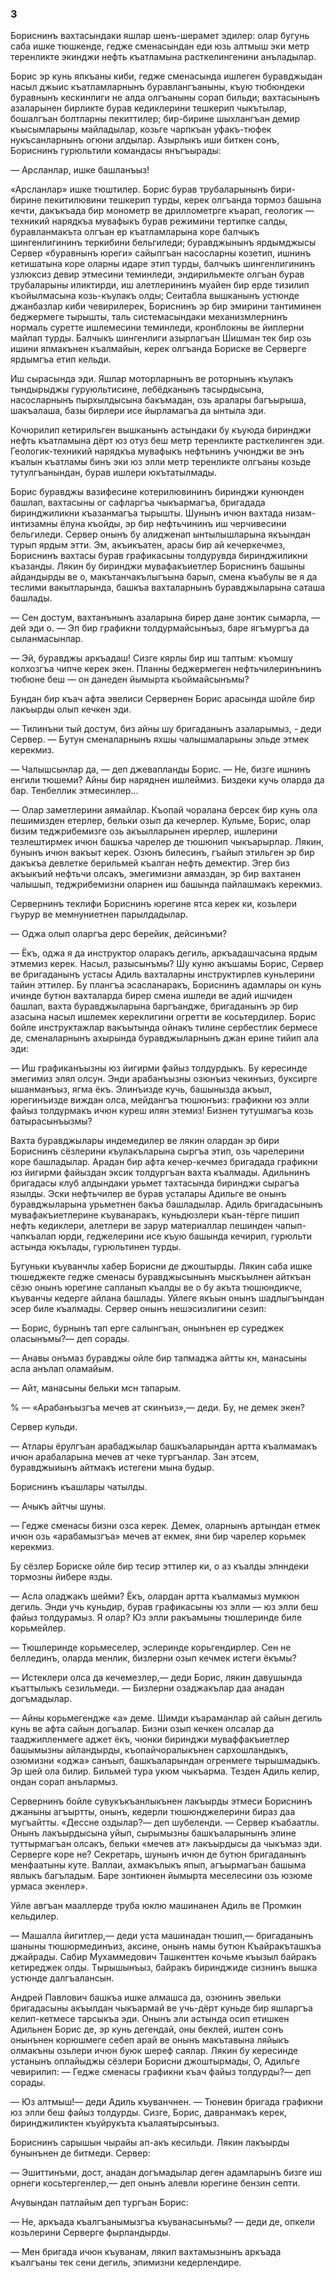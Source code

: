 ### 3

Бориснинъ вахтасындаки яшлар шенъ-шерамет эдилер: олар бугунь саба ишке тюшкенде, гедже сменасындан еди юзь алтмыш эки метр теренликте экинджи нефть къатламына расткелингенини анъладылар.

Борис эр кунь япкъаны киби, гедже сменасында ишлеген буравджыдан насыл джыис къатламларнынъ буравлангъаныны, къую тюбюндеки буравнынъ кескинлиги не алда олгъаныны сорап бильди; вахтасынынъ азаларынен бирликте бурав кедиклерини тешкерип чыкътылар, бошалгъан болтларны пекиттилер; бир-бирине шыхлангъан демир къысымларыны майладылар, козьге чарпкъан уфакъ-тюфек нукъсанларнынъ огюни алдылар.
Азырлыкъ иши биткен сонъ, Бориснинъ гурюльтили командасы янъгъырады:

— Арсланлар, ишке башланъыз!

«Арсланлар» ишке тюштилер.
Борис бурав трубаларынынъ бири-бирине пекитилювини тешкерип турды, керек олгъанда тормоз башына кечти, дакъкъада бир монометр ве дриллометрге къарап, геологик — техникий нарядкъа мувафыкъ бурав режимини тертипке салды, буравланмакъта олгъан ер къатламларына коре балчыкъ шингенлигининъ теркибини бельгиледи; буравджынынъ ярдымджысы Сервер «буравнынъ юреги» сайыпгъан насосларны козетип, ишнинъ кетишатына коре оларны идаре этип турды, балчыкъ шингенлигининъ узлюксиз девир этмесини теминледи, эндирильмекте олгъан бурав трубаларыны иликтирди, иш алетлерининъ муайен бир ерде тизилип къойылмасына козь-къулакъ олды; Сеитабла вышканынъ устюнде джанбазлар киби чевирилерек, Бориснинъ эр бир эмирини тантиминен беджермеге тырышты, таль системасындаки механизмлернинъ нормаль суретте ишлемесини теминледи, кронблокны ве йиплерни майлап турды.
Балчыкъ шингенлиги азырлагъан Шишман тек бир озь ишини япмакънен къалмайын, керек олгъанда Бориске ве Серверге ярдымгъа етип кельди.

Иш сырасында эди.
Яшлар моторларнынъ ве роторнынъ къулакъ тындырыджы гуруюльтисине, лебёдканынъ тасырдысына, насосларнынъ пырхылдысына бакъмадан, озь аралары багъырыша, шакъалаша, базы бирлери исе йырламагъа да ынтыла эди.

Кочюрилип кетирильген вышканынъ астындаки бу къуюда биринджи нефть къатламына дёрт юз отуз беш метр теренликте расткелинген эди.
Геологик-техникий нарядкъа мувафыкъ нефтьнинъ учюнджи ве энъ къалын къатламы бинъ эки юз элли метр теренликте олгъаны козьде тутулгъанындан, бурав ишлери юкътатылмады.

Борис буравджы вазифесине котерилювининъ биринджи кунюнден башлап, вахтасыны ог сафларгъа чыкъармагъа, бригадада биринджиликни къазанмагъа тырышты.
Шунынъ ичюн вахтада низам-интизамны ёлуна къойды, эр бир нефтьчининъ иш черчивесини бельгиледи.
Сервер онынъ бу алидженап ынтылышларына якъындан турып ярдым этти.
Эм, акъикъатен, арасы бир ай кечеркечмез, Бориснинъ вахтасы бурав графикасыны толдурувда биринджиликни къазанды.
Лякин бу биринджи мувафакъиетлер Бориснинъ башыны айдандырды ве о, макътанчакълыгъына барып, смена къабулы ве я да теслими вакытларында, башкъа вахталарнынъ буравджыларына саташа башлады.

— Сен достум, вахтанънынъ азаларына бирер дане зонтик сымарла, — дей эди о.
— Эп бир графикни толдурмайсынъыз, баре ягъмургъа да сыланмасынлар.

— Эй, буравджы аркъадаш!
Сизге кярлы бир иш таптым: къомшу колхозгъа чипче керек экен.
Планны беджермеген нефтьчилеринънинъ тюбюне беш — он данеден йымырта къоймайсынъмы?

Бундан бир къач афта эвелиси Сервернен Борис арасында шойле бир лакъырды олып кечкен эди.

— Тилинъни тый достум, биз айны шу бригаданынъ азаларымыз, - деди Сервер.
— Бутун сменаларнынъ яхшы чалышмаларыны эльде этмек керекмиз.

— Чалышсынлар да, — деп джевапланды Борис.
— Не, бизге ишнинъ енгили тюшеми?
Айны бир наряднен ишлеймиз.
Биздеки кучь оларда да бар.
Тенбеллик этмесинлер...

— Олар заметлерини аямайлар.
Къопай чоралана берсек бир кунь ола пешимизден етерлер, бельки озып да кечерлер.
Кульме, Борис, олар бизим теджрибемизге озь акъылларынен ирерлер, ишлерини тезлештирмек ичюн башкъа чарелер де тюшюнип чыкъарырлар.
Лякин, бунынъ ичюн вакъыт керек.
Озюнъ билесинъ, гъайып этильген эр бир дакъкъа девлетке берильмей къалган нефть демектир.
Эгер биз акъыкъий нефтьчи олсакъ, эмегимизни аямаздан, эр бир вахтанен чалышып, теджрибемизни оларнен иш башында пайлашмакъ керекмиз.

Сервернинъ теклифи Бориснинъ юрегине ятса керек ки, козьлери гъурур ве мемнуниетнен парылдадылар.

— Оджа олып оларгъа дерс берейик, дейсинъми?

— Ёкъ, оджа я да инструктор оларакъ дегиль, аркъадашчасына ярдым этмемиз керек.
Насыл, разысынъмы?
Шу куню акъшамы Борис, Сервер ве бригаданынъ устасы Адиль вахталарны инструктирлев куньлерини тайин эттилер.
Бу плангъа эсасланаракъ, Бориснинъ адамлары он кунь ичинде бутюн вахталарда бирер смена ишледи ве адий ишчиден башлап, вахта буравджыларына баргъандже, бригаданынъ эр бир азасына насыл ишлемек кереклигини огретти ве косьтердилер.
Борис бойле инструктажлар вакъытында ойнакъ тилине сербестлик бермесе де, сменаларнынъ ахырында буравджыларнынъ джан ерине тийип ала эди:

— Иш графиканъызны юз йигирми файыз толдурдыкъ.
Бу кересинде эмегимиз элял олсун.
Энди арабанъызны озюнъиз чекинъиз, буксирге ышанманъыз, ягма ёкъ.
Элинъизде кучь, башынызда акъыл, юрегинъизде виждан олса, мейдангъа тюшюнъиз: графикни юз элли файыз толдурмакъ ичюн куреш илян этемиз!
Бизнен тутушмагъа козь батырасынъызмы?

Вахта буравджылары индемедилер ве лякин олардан эр бири Бориснинъ сёзлерини къулакъларына сыргъа этип, озь чарелерини коре башладылар.
Арадан бир афта кечер-кечмез бригадада графикни юз йигирми файыздан эксик толдургъан вахта къалмады.
Адильнинъ бригадасы клуб алдындаки урьмет тахтасында биринджи сырагъа язылды.
Эски нефтьчилер ве бурав усталары Адильге ве онынъ буравджыларына урьметнен бакъа башладылар.
Адиль бригадасынынъ мувафакъиетлерине къуванаракъ, куньдюзлери къан-тёрге пишип нефть кедиклери, алетлери ве зарур материаллар пешинден чапып-чапкъалап юрди, геджелерини исе къую башында кечирип, гурюльти астында юкълады, гурюльтинен турды.

Бугуньки къуванчлы хабер Борисни де джоштырды.
Лякин саба ишке тюшеджекте гедже сменасы буравджысынынъ мыскъылнен айткъан сёзю онынъ юрегине сапланып къалды ве о бу акъта тюшюндикче, къуванчы кедерге айлана башлады.
Уйлеге якъын онынъ шадлыгъындан эсер биле къалмады.
Сервер онынъ нешэсизлигини сезип:

— Борис, бурнынъ тап ерге салынгъан, онынънен ер суреджек оласынъмы?— деп сорады.

— Анавы онъмаз буравджы ойле бир тапмаджа айтты кн, манасыны асла анълап оламайым.

— Айт, манасыны бельки мсн тапарым.

% — «Арабанъызгъа мечев ат скинъиз»,— деди.
Бу, не демек экен?

Сервер кульди.

— Атлары ёрулгъан арабаджылар башкъаларындан артта къалмамакъ ичюн арабаларына мечев ат чеке тургъанлар.
Зан этсем, буравджыиынъ айтмакъ истегени мына будыр.

Бориснинъ къашлары чатылды.

— Ачыкъ айтчы шуны.

— Гедже сменасы бизни озса керек.
Демек, оларнынъ артындан етмек ичюн озь «арабамызгъа» мечев ат екмек, яни бир чарелер корьмек керекмиз.

Бу сёзлер Бориске ойле бир тесир эттилер ки, о аз къалды элнндеки тормозны йибере язды.

— Асла оладжакъ шейми?
Ёкъ, олардан артта къалмамыз мумкюн дегиль.
Энди учь куньдир, бурав графикасыны юз элли — юз элли беш файыз толдурамыз.
Я олар?
Юз элли ракъамыны тюшлеринде биле корьмейлер.

— Тюшлеринде корьмеселер, эслеринде корьгендирлер.
Сен не беллединъ, оларда менлик, бизлерни озып кечмек истеги ёкъмы?

— Истеклери олса да кечемезлер,— деди Борис, лякин давушында къаттылыкъ сезильмеди.
— Бизлерни озаджакълар даа анадан догъмадылар.

— Айны корьмегендже «а» деме.
Шимди къараманлар ай сайын дегиль кунь ве афта сайын догъалар.
Бизни озып кечкен олсалар да тааджипленмеге аджет ёкъ, чюнки биринджи муваффакъиетлер башымызны айландырды, къопайчоралыкънен сархошландыкъ, озюмизни «оджа» санъып, башкъаларындан огренмеге тырышмадыкъ.
Эр шей ола билир.
Бильмей тура укюм чыкъарма.
Тезден Адиль келир, ондан сорап анълармыз.

Сервернинъ бойле сувукъкъанлыкънен лакъырды этмеси Бориснинъ джаныны агъыртты, онынъ, кедерли тюшюнджелерини бираз даа мугъайтты.
«Дессне оздылар?— деп шубеленди.
— Сервер къабаатлы.
Онынъ лакъырдысына уйып, сырымызны башкъаларынынъ элине туттырмагъан олсакъ, бельки «мечев ат» лакъырдысы да чыкъмаз эди.
Серверге коре не?
Секретарь, шунынъ ичюн де бутюн бригаданынъ менфаатыны куте.
Валлаи, ахмакълыкъ япып, агъырмагъан башыма явлыкъ багъладым.
Баре зонтикнен йымырта меселесини озь юзюме урмаса экенлер».

Уйле авгъан мааллерде труба юклю машинанен Адиль ве Промкин кельдилер.

— Машалла йигитлер,— деди уста машинадан тюшип,— бригаданынъ шаныны тюшюрмединъиз, аксине, онынъ намы бутюн Къайракъташкъа джайрады.
Сабир Мухаммедович Ташкенттен кочьме къызыл байракъ кетиреджек олды.
Тырышынъыз, байракъ биринджиде сизнинъ вышка устюнде далгъалансын.

Андрей Павлович башкъа ишке алмашса да, озюнинъ эвельки бригадасыны акъылдан чыкъармай ве учь-дёрт куньде бир яшларгъа келип-кетмесе тарсыкъа эди.
Онынъ эли астында осип етишкен Адильнен Борис де, эр кунь дегендай, оны беклей, иштен сонъ онынънен корюшмеге себеп арай ве онынъ макътавына ляйыкъ олмакъны озьлери ичюн буюк шереф саялар.
Лякин бу кересинде устанынъ оплайыджы сёзлери Борисни джоштырмады, О, Адильге чевирилип: — Гедже сменасы графикни къач файыз толдурды?— деп сорады.

— Юз алтмыш!— деди Адиль къуванчнен.
— Тюневин бригада графикни юз элли беш файыз толдурды.
Сизге, Борис, давранмакъ керек, биринджиликтен къуйрукъта къалаятырсынъыз.

Бориснинъ сарышын чырайы ап-акъ кесильди.
Лякин лакъырды бунынънен де битмеди.
Сервер:

— Эшиттинъми, дост, анадан догъмадылар деген адамларынъ бизге иш орнеги косьтергенлер,— деп онынъ алевли юрегине бензин септи.

Ачувындан патлайым деп тургъан Борис:

— Не, аркъада къалгъанымызгъа къуванасынъмы? — деди де, опкели козьлерини Серверге фырландырды.

— Мен бригада ичюн къуванам, лякип вахтамызнынъ аркъада къалгъаны тек сени дегиль, эпимизни кедерлендире.
